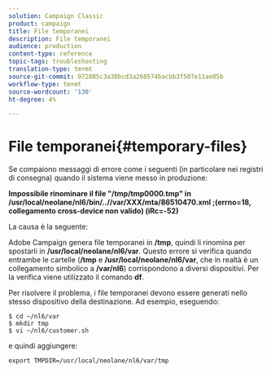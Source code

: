 ```yaml
---
solution: Campaign Classic
product: campaign
title: File temporanei
description: File temporanei
audience: production
content-type: reference
topic-tags: troubleshooting
translation-type: tm+mt
source-git-commit: 972885c3a38bcd3a260574bacbb3f507e11ae05b
workflow-type: tm+mt
source-wordcount: '130'
ht-degree: 4%

---
```



# File temporanei{#temporary-files}

Se compaiono messaggi di errore come i seguenti (in particolare nei registri di consegna) quando il sistema viene messo in produzione:

**Impossibile rinominare il file &quot;/tmp/tmp0000.tmp&quot; in /usr/local/neolane/nl6/bin/..//var/XXX/mta/86510470.xml ;(errno=18, collegamento cross-device non valido) (iRc=-52)**

La causa è la seguente:

 Adobe Campaign genera file temporanei in **/tmp**, quindi li rinomina per spostarli in **/usr/local/neolane/nl6/var**. Questo errore si verifica quando entrambe le cartelle (**/tmp** e **/usr/local/neolane/nl6/var**, che in realtà è un collegamento simbolico a **/var/nl6**) corrispondono a diversi dispositivi. Per la verifica viene utilizzato il comando **df**.

Per risolvere il problema, i file temporanei devono essere generati nello stesso dispositivo della destinazione. Ad esempio, eseguendo:

```
$ cd ~/nl6/var
$ mkdir tmp
$ vi ~/nl6/customer.sh
```

e quindi aggiungere:

```
export TMPDIR=/usr/local/neolane/nl6/var/tmp 
```

